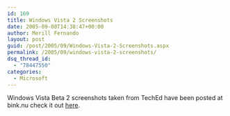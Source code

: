 ```yaml
---
id: 169
title: Windows Vista 2 Screenshots
date: 2005-09-08T14:38:47+00:00
author: Merill Fernando
layout: post
guid: /post/2005/09/Windows-Vista-2-Screenshots.aspx
permalink: /2005/09/windows-vista-2-screenshots/
dsq_thread_id:
  - "78447550"
categories:
  - Microsoft
---
```


<p>Windows Vista Beta 2 screenshots taken from TechEd have been posted at 
bink.nu check it out <a href="http://bink.nu/Article4801.bink">here</a>.</p>